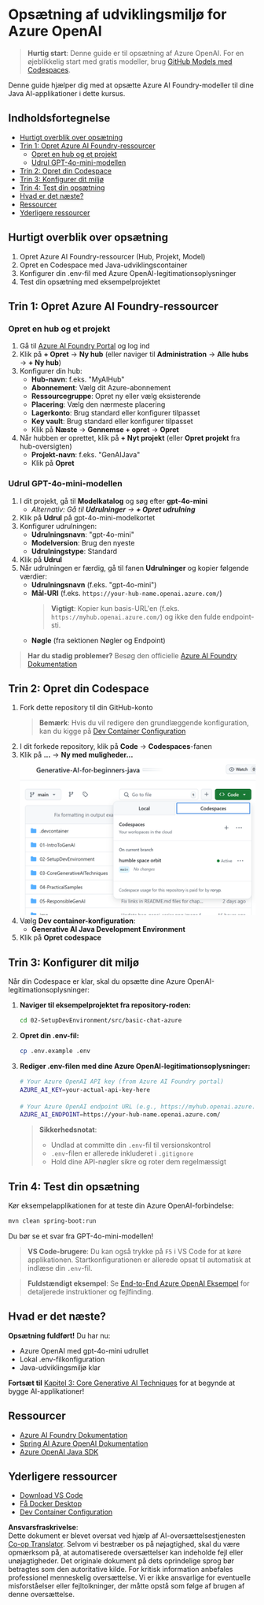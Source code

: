 <!--
CO_OP_TRANSLATOR_METADATA:
{
  "original_hash": "e00bbea0f95c611aa3bec676d23e8b43",
  "translation_date": "2025-07-21T19:34:45+00:00",
  "source_file": "02-SetupDevEnvironment/getting-started-azure-openai.md",
  "language_code": "da"
}
-->
# Opsætning af udviklingsmiljø for Azure OpenAI

> **Hurtig start**: Denne guide er til opsætning af Azure OpenAI. For en øjeblikkelig start med gratis modeller, brug [GitHub Models med Codespaces](./README.md#quick-start-cloud).

Denne guide hjælper dig med at opsætte Azure AI Foundry-modeller til dine Java AI-applikationer i dette kursus.

## Indholdsfortegnelse

- [Hurtigt overblik over opsætning](../../../02-SetupDevEnvironment)
- [Trin 1: Opret Azure AI Foundry-ressourcer](../../../02-SetupDevEnvironment)
  - [Opret en hub og et projekt](../../../02-SetupDevEnvironment)
  - [Udrul GPT-4o-mini-modellen](../../../02-SetupDevEnvironment)
- [Trin 2: Opret din Codespace](../../../02-SetupDevEnvironment)
- [Trin 3: Konfigurer dit miljø](../../../02-SetupDevEnvironment)
- [Trin 4: Test din opsætning](../../../02-SetupDevEnvironment)
- [Hvad er det næste?](../../../02-SetupDevEnvironment)
- [Ressourcer](../../../02-SetupDevEnvironment)
- [Yderligere ressourcer](../../../02-SetupDevEnvironment)

## Hurtigt overblik over opsætning

1. Opret Azure AI Foundry-ressourcer (Hub, Projekt, Model)
2. Opret en Codespace med Java-udviklingscontainer
3. Konfigurer din .env-fil med Azure OpenAI-legitimationsoplysninger
4. Test din opsætning med eksempelprojektet

## Trin 1: Opret Azure AI Foundry-ressourcer

### Opret en hub og et projekt

1. Gå til [Azure AI Foundry Portal](https://ai.azure.com/) og log ind
2. Klik på **+ Opret** → **Ny hub** (eller naviger til **Administration** → **Alle hubs** → **+ Ny hub**)
3. Konfigurer din hub:
   - **Hub-navn**: f.eks. "MyAIHub"
   - **Abonnement**: Vælg dit Azure-abonnement
   - **Ressourcegruppe**: Opret ny eller vælg eksisterende
   - **Placering**: Vælg den nærmeste placering
   - **Lagerkonto**: Brug standard eller konfigurer tilpasset
   - **Key vault**: Brug standard eller konfigurer tilpasset
   - Klik på **Næste** → **Gennemse + opret** → **Opret**
4. Når hubben er oprettet, klik på **+ Nyt projekt** (eller **Opret projekt** fra hub-oversigten)
   - **Projekt-navn**: f.eks. "GenAIJava"
   - Klik på **Opret**

### Udrul GPT-4o-mini-modellen

1. I dit projekt, gå til **Modelkatalog** og søg efter **gpt-4o-mini**
   - *Alternativ: Gå til **Udrulninger** → **+ Opret udrulning***
2. Klik på **Udrul** på gpt-4o-mini-modelkortet
3. Konfigurer udrulningen:
   - **Udrulningsnavn**: "gpt-4o-mini"
   - **Modelversion**: Brug den nyeste
   - **Udrulningstype**: Standard
4. Klik på **Udrul**
5. Når udrulningen er færdig, gå til fanen **Udrulninger** og kopier følgende værdier:
   - **Udrulningsnavn** (f.eks. "gpt-4o-mini")
   - **Mål-URI** (f.eks. `https://your-hub-name.openai.azure.com/`) 
      > **Vigtigt**: Kopier kun basis-URL'en (f.eks. `https://myhub.openai.azure.com/`) og ikke den fulde endpoint-sti.
   - **Nøgle** (fra sektionen Nøgler og Endpoint)

> **Har du stadig problemer?** Besøg den officielle [Azure AI Foundry Dokumentation](https://learn.microsoft.com/azure/ai-foundry/how-to/create-projects?tabs=ai-foundry&pivots=hub-project)

## Trin 2: Opret din Codespace

1. Fork dette repository til din GitHub-konto
   > **Bemærk**: Hvis du vil redigere den grundlæggende konfiguration, kan du kigge på [Dev Container Configuration](../../../.devcontainer/devcontainer.json)
2. I dit forkede repository, klik på **Code** → **Codespaces**-fanen
3. Klik på **...** → **Ny med muligheder...**
![opret en codespace med muligheder](../../../translated_images/codespaces.9945ded8ceb431a58e8bee7f212e8c62b55733b7e302fd58194fadc95472fa3c.da.png)
4. Vælg **Dev container-konfiguration**: 
   - **Generative AI Java Development Environment**
5. Klik på **Opret codespace**

## Trin 3: Konfigurer dit miljø

Når din Codespace er klar, skal du opsætte dine Azure OpenAI-legitimationsoplysninger:

1. **Naviger til eksempelprojektet fra repository-roden:**
   ```bash
   cd 02-SetupDevEnvironment/src/basic-chat-azure
   ```

2. **Opret din .env-fil:**
   ```bash
   cp .env.example .env
   ```

3. **Rediger .env-filen med dine Azure OpenAI-legitimationsoplysninger:**
   ```bash
   # Your Azure OpenAI API key (from Azure AI Foundry portal)
   AZURE_AI_KEY=your-actual-api-key-here
   
   # Your Azure OpenAI endpoint URL (e.g., https://myhub.openai.azure.com/)
   AZURE_AI_ENDPOINT=https://your-hub-name.openai.azure.com/
   ```

   > **Sikkerhedsnotat**: 
   > - Undlad at committe din `.env`-fil til versionskontrol
   > - `.env`-filen er allerede inkluderet i `.gitignore`
   > - Hold dine API-nøgler sikre og roter dem regelmæssigt

## Trin 4: Test din opsætning

Kør eksempelapplikationen for at teste din Azure OpenAI-forbindelse:

```bash
mvn clean spring-boot:run
```

Du bør se et svar fra GPT-4o-mini-modellen!

> **VS Code-brugere**: Du kan også trykke på `F5` i VS Code for at køre applikationen. Startkonfigurationen er allerede opsat til automatisk at indlæse din `.env`-fil.

> **Fuldstændigt eksempel**: Se [End-to-End Azure OpenAI Eksempel](./src/basic-chat-azure/README.md) for detaljerede instruktioner og fejlfinding.

## Hvad er det næste?

**Opsætning fuldført!** Du har nu:
- Azure OpenAI med gpt-4o-mini udrullet
- Lokal .env-filkonfiguration
- Java-udviklingsmiljø klar

**Fortsæt til** [Kapitel 3: Core Generative AI Techniques](../03-CoreGenerativeAITechniques/README.md) for at begynde at bygge AI-applikationer!

## Ressourcer

- [Azure AI Foundry Dokumentation](https://learn.microsoft.com/azure/ai-services/)
- [Spring AI Azure OpenAI Dokumentation](https://docs.spring.io/spring-ai/reference/api/clients/azure-openai-chat.html)
- [Azure OpenAI Java SDK](https://learn.microsoft.com/java/api/overview/azure/ai-openai-readme)

## Yderligere ressourcer

- [Download VS Code](https://code.visualstudio.com/Download)
- [Få Docker Desktop](https://www.docker.com/products/docker-desktop)
- [Dev Container Configuration](../../../.devcontainer/devcontainer.json)

**Ansvarsfraskrivelse**:  
Dette dokument er blevet oversat ved hjælp af AI-oversættelsestjenesten [Co-op Translator](https://github.com/Azure/co-op-translator). Selvom vi bestræber os på nøjagtighed, skal du være opmærksom på, at automatiserede oversættelser kan indeholde fejl eller unøjagtigheder. Det originale dokument på dets oprindelige sprog bør betragtes som den autoritative kilde. For kritisk information anbefales professionel menneskelig oversættelse. Vi er ikke ansvarlige for eventuelle misforståelser eller fejltolkninger, der måtte opstå som følge af brugen af denne oversættelse.